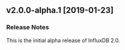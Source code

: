 ## v2.0.0-alpha.1 [2019-01-23]

### Release Notes

This is the initial alpha release of InfluxDB 2.0.
